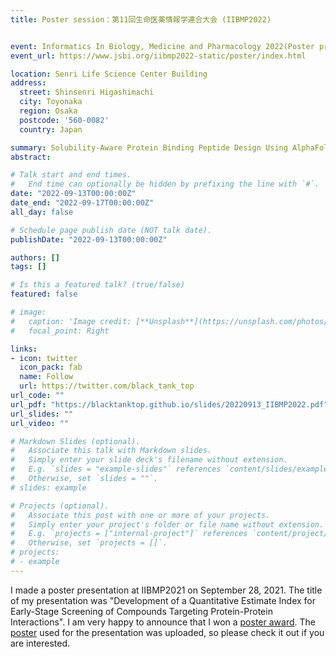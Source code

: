 ```yaml
---
title: Poster session：第11回生命医薬情報学連合大会 (IIBMP2022) 


event: Informatics In Biology, Medicine and Pharmacology 2022(Poster presentation)
event_url: https://www.jsbi.org/iibmp2022-static/poster/index.html

location: Senri Life Science Center Building
address:
  street: Shinsenri Higashimachi
  city: Toyonaka
  region: Osaka
  postcode: '560-0082'
  country: Japan

summary: Solubility-Aware Protein Binding Peptide Design Using AlphaFold
abstract: 

# Talk start and end times.
#   End time can optionally be hidden by prefixing the line with `#`.
date: "2022-09-13T00:00:00Z"
date_end: "2022-09-17T00:00:00Z"
all_day: false

# Schedule page publish date (NOT talk date).
publishDate: "2022-09-13T00:00:00Z"

authors: []
tags: []

# Is this a featured talk? (true/false)
featured: false

# image:
#   caption: 'Image credit: [**Unsplash**](https://unsplash.com/photos/bzdhc5b3Bxs)'
#   focal_point: Right

links:
- icon: twitter
  icon_pack: fab
  name: Follow
  url: https://twitter.com/black_tank_top
url_code: ""
url_pdf: "https://blacktanktop.github.io/slides/20220913_IIBMP2022.pdf"
url_slides: ""
url_video: ""

# Markdown Slides (optional).
#   Associate this talk with Markdown slides.
#   Simply enter your slide deck's filename without extension.
#   E.g. `slides = "example-slides"` references `content/slides/example-slides.md`.
#   Otherwise, set `slides = ""`.
# slides: example

# Projects (optional).
#   Associate this post with one or more of your projects.
#   Simply enter your project's folder or file name without extension.
#   E.g. `projects = ["internal-project"]` references `content/project/deep-learning/index.md`.
#   Otherwise, set `projects = []`.
# projects:
# - example
---
```


I made a poster presentation at IIBMP2021 on September 28, 2021. The title of my presentation was "Development of a Quantitative Estimate Index for Early-Stage Screening of Compounds Targeting Protein-Protein Interactions". I am very happy to announce that I won a [poster award](https://iibmp2021.hamadalab.com/award/).
The [poster](https://blacktanktop.github.io/slides/20210927_IIBMP2021.pdf) used for the presentation was uploaded, so please check it out if you are interested.

<!-- {{% callout note %}}
Click on the **Slides** button above to view the built-in slides feature.
{{% /callout %}} -->

<!-- Slides can be added in a few ways:

- **Create** slides using Wowchemy's [*Slides*](https://wowchemy.com/docs/managing-content/#create-slides) feature and link using `slides` parameter in the front matter of the talk file
- **Upload** an existing slide deck to `static/` and link using `url_slides` parameter in the front matter of the talk file
- **Embed** your slides (e.g. Google Slides) or presentation video on this page using [shortcodes](https://wowchemy.com/docs/writing-markdown-latex/).

Further event details, including [page elements](https://wowchemy.com/docs/writing-markdown-latex/) such as image galleries, can be added to the body of this page. -->
